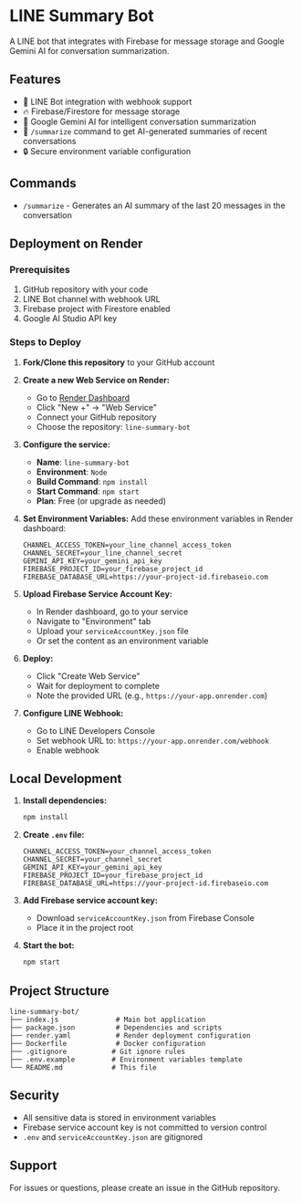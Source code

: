 # LINE Summary Bot

A LINE bot that integrates with Firebase for message storage and Google Gemini AI for conversation summarization.

## Features

- 📱 LINE Bot integration with webhook support
- 🔥 Firebase/Firestore for message storage
- 🤖 Google Gemini AI for intelligent conversation summarization
- 📝 `/summarize` command to get AI-generated summaries of recent conversations
- 🔒 Secure environment variable configuration

## Commands

- `/summarize` - Generates an AI summary of the last 20 messages in the conversation

## Deployment on Render

### Prerequisites

1. GitHub repository with your code
2. LINE Bot channel with webhook URL
3. Firebase project with Firestore enabled
4. Google AI Studio API key

### Steps to Deploy

1. **Fork/Clone this repository** to your GitHub account

2. **Create a new Web Service on Render:**
   - Go to [Render Dashboard](https://dashboard.render.com)
   - Click "New +" → "Web Service"
   - Connect your GitHub repository
   - Choose the repository: `line-summary-bot`

3. **Configure the service:**
   - **Name**: `line-summary-bot`
   - **Environment**: `Node`
   - **Build Command**: `npm install`
   - **Start Command**: `npm start`
   - **Plan**: Free (or upgrade as needed)

4. **Set Environment Variables:**
   Add these environment variables in Render dashboard:
   ```
   CHANNEL_ACCESS_TOKEN=your_line_channel_access_token
   CHANNEL_SECRET=your_line_channel_secret
   GEMINI_API_KEY=your_gemini_api_key
   FIREBASE_PROJECT_ID=your_firebase_project_id
   FIREBASE_DATABASE_URL=https://your-project-id.firebaseio.com
   ```

5. **Upload Firebase Service Account Key:**
   - In Render dashboard, go to your service
   - Navigate to "Environment" tab
   - Upload your `serviceAccountKey.json` file
   - Or set the content as an environment variable

6. **Deploy:**
   - Click "Create Web Service"
   - Wait for deployment to complete
   - Note the provided URL (e.g., `https://your-app.onrender.com`)

7. **Configure LINE Webhook:**
   - Go to LINE Developers Console
   - Set webhook URL to: `https://your-app.onrender.com/webhook`
   - Enable webhook

## Local Development

1. **Install dependencies:**
   ```bash
   npm install
   ```

2. **Create `.env` file:**
   ```env
   CHANNEL_ACCESS_TOKEN=your_channel_access_token
   CHANNEL_SECRET=your_channel_secret
   GEMINI_API_KEY=your_gemini_api_key
   FIREBASE_PROJECT_ID=your_firebase_project_id
   FIREBASE_DATABASE_URL=https://your-project-id.firebaseio.com
   ```

3. **Add Firebase service account key:**
   - Download `serviceAccountKey.json` from Firebase Console
   - Place it in the project root

4. **Start the bot:**
   ```bash
   npm start
   ```

## Project Structure

```
line-summary-bot/
├── index.js              # Main bot application
├── package.json          # Dependencies and scripts
├── render.yaml           # Render deployment configuration
├── Dockerfile            # Docker configuration
├── .gitignore           # Git ignore rules
├── .env.example         # Environment variables template
└── README.md            # This file
```

## Security

- All sensitive data is stored in environment variables
- Firebase service account key is not committed to version control
- `.env` and `serviceAccountKey.json` are gitignored

## Support

For issues or questions, please create an issue in the GitHub repository.
